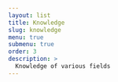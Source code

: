 ```yaml
---
layout: list
title: Knowledge
slug: knowledge
menu: true
submenu: true
order: 3
description: >
  Knowledge of various fields
---
```

